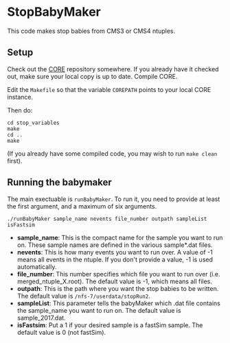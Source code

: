 # StopBabyMaker

This code makes stop babies from CMS3 or CMS4 ntuples.

## Setup

Check out the [CORE](https://github.com/cmstas/CORE) repository somewhere. If you
already have it checked out, make sure your local copy is up to
date. Compile CORE.

Edit the `Makefile` so that the variable `COREPATH` points to your local
CORE instance.

Then do:
```
cd stop_variables
make
cd ..
make
```

(If you already have some compiled code, you may wish to run `make
clean` first).

## Running the babymaker

The main exectuable is `runBabyMaker`. To run it, you need to provide at least the first argument, and a maximum of six arguments.

`./runBabyMaker sample_name nevents file_number outpath sampleList isFastsim`

- **sample\_name**: This is the compact name for the sample you want to run on. These sample names are defined in the various sample\*.dat files.
- **nevents**: This is how many events you want to run over. A value of -1 means all events in the ntuple. If you don't provide a value, -1 is used automatically.
- **file\_number**: This number specifies which file you want to run over (i.e. merged\_ntuple\_X.root). The default value is -1, which means all files.
- **outpath**: This is the path where you want the stop babies to be written. The default value is `/nfs-7/userdata/stopRun2`.
- **sampleList**: This parameter tells the babyMaker which .dat file contains the sample\_name you want to run on. The default value is sample_2017.dat.
- **isFastsim**: Put a 1 if your desired sample is a fastSim sample. The default value is 0 (not fastSim).

